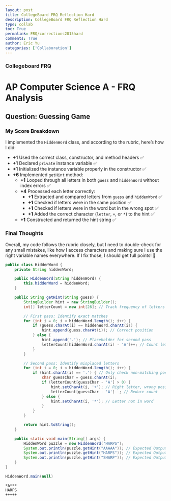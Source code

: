 ```yaml
---
layout: post
title: CollegeBoard FRQ Reflection Hard
description: CollegeBoard FRQ Reflection Hard
type: collab
toc: True
permalink: FRQ/corrections2015hard
comments: True
author: Eric Yu
categories: ['Collaboration']
---
```


### Collegeboard FRQ

# AP Computer Science A - FRQ Analysis

## Question: Guessing Game

### My Score Breakdown

I implemented the `HiddenWord` class, and according to the rubric, here’s how I did:

- **+1** Used the correct class, constructor, and method headers ✅
- **+1** Declared `private` instance variable ✅
- **+1** Initialized the instance variable properly in the constructor ✅
- **+6** Implemented `getHint` method:
  - **+1** Looped through all letters in both `guess` and `hiddenWord` without index errors ✅
  - **+4** Processed each letter correctly:
    - **+1** Extracted and compared letters from `guess` and `hiddenWord` ✅
    - **+1** Checked if letters were in the same position ✅
    - **+1** Checked if letters were in the word but in the wrong spot ✅
    - **+1** Added the correct character (`letter`, `+`, or `*`) to the hint ✅
  - **+1** Constructed and returned the hint string ✅


### Final Thoughts

Overall, my code follows the rubric closely, but I need to double-check for any small mistakes, like how I access characters and making sure I use the right variable names everywhere. If I fix those, I should get full points! 🎯



```Java
public class HiddenWord {
    private String hiddenWord;

    public HiddenWord(String hiddenWord) {
        this.hiddenWord = hiddenWord;
    }

    public String getHint(String guess) {
        StringBuilder hint = new StringBuilder();
        int[] letterCount = new int[26]; // Track frequency of letters in hiddenWord

        // First pass: Identify exact matches
        for (int i = 0; i < hiddenWord.length(); i++) {
            if (guess.charAt(i) == hiddenWord.charAt(i)) {
                hint.append(guess.charAt(i)); // Correct position
            } else {
                hint.append('.'); // Placeholder for second pass
                letterCount[hiddenWord.charAt(i) - 'A']++; // Count letter occurrences
            }
        }

        // Second pass: Identify misplaced letters
        for (int i = 0; i < hiddenWord.length(); i++) {
            if (hint.charAt(i) == '.') { // Only check non-matching positions
                char guessChar = guess.charAt(i);
                if (letterCount[guessChar - 'A'] > 0) {
                    hint.setCharAt(i, '+'); // Right letter, wrong position
                    letterCount[guessChar - 'A']--; // Reduce count
                } else {
                    hint.setCharAt(i, '*'); // Letter not in word
                }
            }
        }

        return hint.toString();
    }

    public static void main(String[] args) {
        HiddenWord puzzle = new HiddenWord("HARPS");
        System.out.println(puzzle.getHint("AAAAA")); // Expected Output: "*A+++"
        System.out.println(puzzle.getHint("HARPS")); // Expected Output: "HARPS"
        System.out.println(puzzle.getHint("SHARP")); // Expected Output: "+HARP"
    }
}

HiddenWord.main(null)

```

    *A***
    HARPS
    +++++

